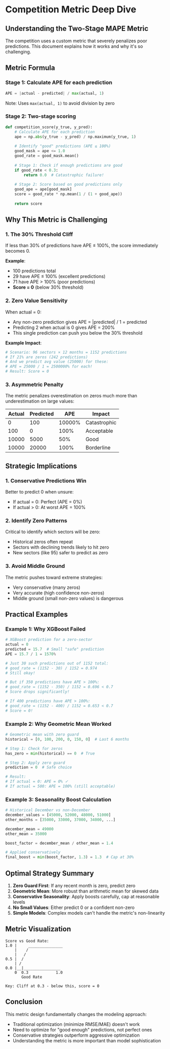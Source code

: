 # Competition Metric Deep Dive

## Understanding the Two-Stage MAPE Metric

The competition uses a custom metric that severely penalizes poor predictions. This document explains how it works and why it's so challenging.

## Metric Formula

### Stage 1: Calculate APE for each prediction

```python
APE = |actual - predicted| / max(actual, 1)
```

Note: Uses `max(actual, 1)` to avoid division by zero

### Stage 2: Two-stage scoring

```python
def competition_score(y_true, y_pred):
    # Calculate APE for each prediction
    ape = np.abs(y_true - y_pred) / np.maximum(y_true, 1)
    
    # Identify "good" predictions (APE ≤ 100%)
    good_mask = ape <= 1.0
    good_rate = good_mask.mean()
    
    # Stage 1: Check if enough predictions are good
    if good_rate < 0.3:
        return 0.0  # Catastrophic failure!
    
    # Stage 2: Score based on good predictions only
    good_ape = ape[good_mask]
    score = good_rate * np.mean(1 / (1 + good_ape))
    
    return score
```

## Why This Metric is Challenging

### 1. The 30% Threshold Cliff

If less than 30% of predictions have APE ≤ 100%, the score immediately becomes 0.

**Example**:
- 100 predictions total
- 29 have APE ≤ 100% (excellent predictions)
- 71 have APE > 100% (poor predictions)
- **Score = 0** (below 30% threshold)

### 2. Zero Value Sensitivity

When actual = 0:
- Any non-zero prediction gives APE = |predicted| / 1 = predicted
- Predicting 2 when actual is 0 gives APE = 200%
- This single prediction can push you below the 30% threshold

**Example Impact**:
```python
# Scenario: 96 sectors × 12 months = 1152 predictions
# If 21% are zeros (242 predictions)
# And we predict avg value (25000) for these:
# APE = 25000 / 1 = 2500000% for each!
# Result: Score = 0
```

### 3. Asymmetric Penalty

The metric penalizes overestimation on zeros much more than underestimation on large values:

| Actual | Predicted | APE | Impact |
|--------|-----------|-----|--------|
| 0 | 100 | 10000% | Catastrophic |
| 100 | 0 | 100% | Acceptable |
| 10000 | 5000 | 50% | Good |
| 10000 | 20000 | 100% | Borderline |

## Strategic Implications

### 1. Conservative Predictions Win

Better to predict 0 when unsure:
- If actual = 0: Perfect (APE = 0%)
- If actual > 0: At worst APE = 100%

### 2. Identify Zero Patterns

Critical to identify which sectors will be zero:
- Historical zeros often repeat
- Sectors with declining trends likely to hit zero
- New sectors (like 95) safer to predict as zero

### 3. Avoid Middle Ground

The metric pushes toward extreme strategies:
- Very conservative (many zeros)
- Very accurate (high confidence non-zeros)
- Middle ground (small non-zero values) is dangerous

## Practical Examples

### Example 1: Why XGBoost Failed

```python
# XGBoost prediction for a zero-sector
actual = 0
predicted = 15.7  # Small "safe" prediction
APE = 15.7 / 1 = 1570%

# Just 30 such predictions out of 1152 total:
# good_rate = (1152 - 30) / 1152 = 0.974
# Still okay!

# But if 350 predictions have APE > 100%:
# good_rate = (1152 - 350) / 1152 = 0.696 < 0.7
# Score drops significantly!

# If 400 predictions have APE > 100%:
# good_rate = (1152 - 400) / 1152 = 0.653 < 0.7
# Score = 0!
```

### Example 2: Why Geometric Mean Worked

```python
# Geometric mean with zero guard
historical = [0, 100, 200, 0, 150, 0]  # Last 6 months

# Step 1: Check for zeros
has_zero = min(historical) == 0  # True

# Step 2: Apply zero guard
prediction = 0  # Safe choice

# Result:
# If actual = 0: APE = 0% ✓
# If actual = 500: APE = 100% (still acceptable)
```

### Example 3: Seasonality Boost Calculation

```python
# Historical December vs non-December
december_values = [45000, 52000, 48000, 51000]
other_months = [35000, 33000, 37000, 34000, ...]

december_mean = 49000
other_mean = 35000

boost_factor = december_mean / other_mean = 1.4

# Applied conservatively
final_boost = min(boost_factor, 1.3) = 1.3  # Cap at 30%
```

## Optimal Strategy Summary

1. **Zero Guard First**: If any recent month is zero, predict zero
2. **Geometric Mean**: More robust than arithmetic mean for skewed data
3. **Conservative Seasonality**: Apply boosts carefully, cap at reasonable levels
4. **No Small Values**: Either predict 0 or a confident non-zero
5. **Simple Models**: Complex models can't handle the metric's non-linearity

## Metric Visualization

```
Score vs Good Rate:
1.0 |     _______________
    |    /
    |   /
0.5 |  /
    | /
0.0 |__|________________
    0  0.3            1.0
       Good Rate

Key: Cliff at 0.3 - below this, score = 0
```

## Conclusion

This metric design fundamentally changes the modeling approach:
- Traditional optimization (minimize RMSE/MAE) doesn't work
- Need to optimize for "good enough" predictions, not perfect ones
- Conservative strategies outperform aggressive optimization
- Understanding the metric is more important than model sophistication

